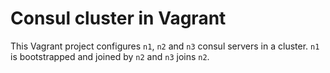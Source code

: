 # Consul cluster in Vagrant

This Vagrant project configures `n1`, `n2` and `n3` consul servers in a cluster. `n1` is bootstrapped and joined by `n2` and `n3` joins `n2`.